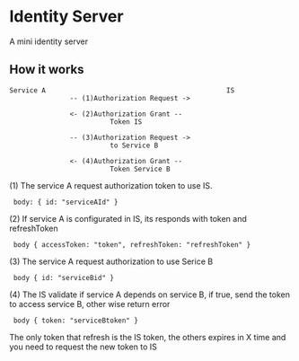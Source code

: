 # Identity Server

A mini identity server

## How it works

```
Service A                                             IS
               -- (1)Authorization Request ->

               <- (2)Authorization Grant --
                         Token IS

               -- (3)Authorization Request ->
                         to Service B

               <- (4)Authorization Grant -- 
                         Token Service B

```

(1)  The service A request authorization token to use IS.

     body: { id: "serviceAId" }

(2)  If service A is configurated in IS, its responds with 
     token and refreshToken

     body { accessToken: "token", refreshToken: "refreshToken" }

(3)  The service A request authorization to use Serice B 

     body { id: "serviceBid" }

(4)  The IS validate if service A depends on service B, if true, send
     the token to access service B, other wise return error 

     body { token: "serviceBtoken" }



The only token that refresh is the IS token, the others expires in X time and
you need to request the new token to IS


